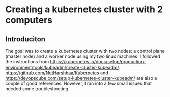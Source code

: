 # Creating a kubernetes cluster with 2 computers

## Introduciton

The goal was to create a kubernetes cluster with two nodes: a control plane (master node) and a worker node using my two linux machines. I followed the instructions from https://kubernetes.io/docs/setup/production-environment/tools/kubeadm/create-cluster-kubeadm/. https://github.com/NotHarshhaa/Kubernetes and https://devopscube.com/setup-kubernetes-cluster-kubeadm/ are also a couple of good references. However, I ran into a few small issues that needed some troubleshooting. 



 